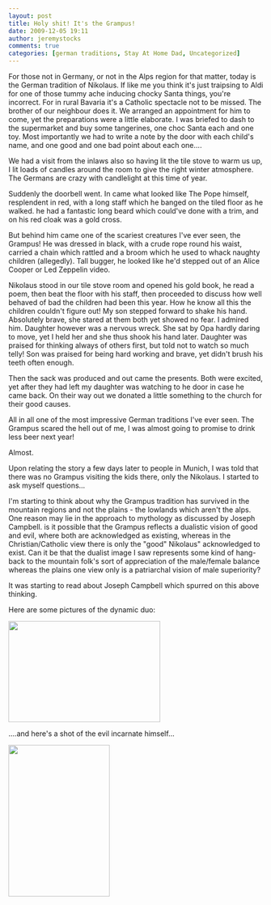 ```yaml
---
layout: post
title: Holy shit! It's the Grampus!
date: 2009-12-05 19:11
author: jeremystocks
comments: true
categories: [german traditions, Stay At Home Dad, Uncategorized]
---
```

For those not in Germany, or not in the Alps region for that matter, today is the German tradition of Nikolaus. If like me you think it's just traipsing to Aldi for one of those tummy ache inducing chocky Santa things, you're incorrect. For in rural Bavaria it's a Catholic spectacle not to be missed. The brother of our neighbour does it. We arranged an appointment for him to come, yet the preparations were a little elaborate. I was briefed to dash to the supermarket and buy some tangerines, one choc Santa each and one toy. Most importantly we had to write a note by the door with each child's name, and one good and one bad point about each one....

We had a visit from the inlaws also so having lit the tile stove to warm us up, I lit loads of candles around the room to give the right winter atmosphere. The Germans are crazy with candlelight at this time of year.

Suddenly the doorbell went. In came what looked like The Pope himself, resplendent in red, with a long staff which he banged on the tiled floor as he walked. he had a fantastic long beard which could've done with a trim, and on his red cloak was a gold cross.

But behind him came one of the scariest creatures I've ever seen, the Grampus! He was dressed in black, with a crude rope round his waist, carried a chain which rattled and a broom which he used to whack naughty children (allegedly). Tall bugger, he looked like he'd stepped out of an Alice Cooper or Led Zeppelin video.

Nikolaus stood in our tile stove room and opened his gold book, he read a poem, then beat the floor with his staff, then proceeded to discuss how well behaved of bad the children had been this year. How he know all this the children couldn't figure out! My son stepped forward to shake his hand. Absolutely brave, she stared at them both yet showed no fear. I admired him. Daughter however was a nervous wreck. She sat by Opa hardly daring to move, yet I held her and she thus shook his hand later. Daughter was praised for thinking always of others first, but told not to watch so much telly! Son was praised for being hard working and brave, yet didn't brush his teeth often enough.

Then the sack was produced and out came the presents. Both were excited, yet after they had left my daughter was watching to he door in case he came back. On their way out we donated a little something to the church for their good causes.

All in all one of the most impressive German traditions I've ever seen. The Grampus scared the hell out of me, I was almost going to promise to drink less beer next year!

Almost.

Upon relating the story a few days later to people in Munich, I was told that there was no Grampus visiting the kids there, only the Nikolaus. I started to ask myself questions...

I'm starting to think about why the Grampus tradition has survived in the mountain regions and not the plains - the lowlands which aren't the alps. One reason may lie in the approach to mythology as discussed by Joseph Campbell. is it possible that the Grampus reflects a dualistic vision of good and evil, where both are acknowledged as existing, whereas in the Christian/Catholic view there is only the "good" Nikolaus" acknowledged to exist. Can it be that the dualist image I saw represents some kind of hang-back to the mountain folk's sort of appreciation of the male/female balance whereas the plains one view only is a patriarchal vision of male superiority?

It was starting to read about Joseph Campbell which spurred on this above thinking.

Here are some pictures of the dynamic duo:

<a href="http://jeremystocks.files.wordpress.com/2009/12/img_3727web1.jpg"><img class="alignnone size-medium wp-image-393" title="Nikolaus and the Grampus!" src="http://jeremystocks.files.wordpress.com/2009/12/img_3727web1.jpg?w=300" alt="" width="300" height="200" /></a>

....and here's a shot of the evil incarnate himself...

<a href="http://jeremystocks.files.wordpress.com/2009/12/img_3729web1.jpg"><img class="alignnone size-medium wp-image-394" title="IMG_3729web" src="http://jeremystocks.files.wordpress.com/2009/12/img_3729web1.jpg?w=200" alt="" width="200" height="300" /></a>
